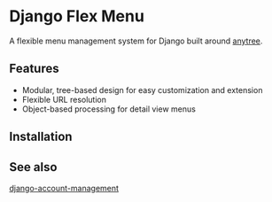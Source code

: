 # Django Flex Menu

A flexible menu management system for Django built around [anytree](https://github.com/c0fec0de/anytree).


## Features

- Modular, tree-based design for easy customization and extension
- Flexible URL resolution 
- Object-based processing for detail view menus

## Installation



## See also

[django-account-management](https://github.com/SamuelJennings/django-account-management)